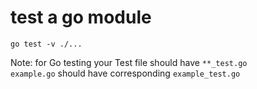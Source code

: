 # test a go module
```
go test -v ./...
```
Note: for Go testing your Test file should have `**_test.go`   
`example.go` should have corresponding `example_test.go`